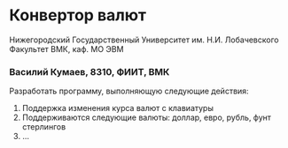 ﻿# Конвертор валют

Нижегородский Государственный Университет им. Н.И. Лобачевского  
Факультет ВМК, каф. МО ЭВМ

### Василий Кумаев, 8310, ФИИТ, ВМК

Разработать программу, выполняющую следующие действия:

 1. Поддержка изменения курса валют с клавиатуры
 2. Поддерживаются следующие валюты: доллар, евро, рубль, фунт стерлингов
 3. ...
